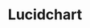---
title: Lucidchart
intro: Online diagraming tool, good for sitemaps and flowcharts.
linkurl: http://www.lucidchart.com
tags:
- Wireframes
- Diagrams
logo: "lucid.png"
---